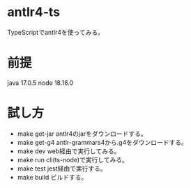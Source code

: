 # antlr4-ts
TypeScriptでantlr4を使ってみる。

# 前提

java 17.0.5
node 18.16.0

# 試し方

- make get-jar
  antlr4のjarをダウンロードする。
- make get-g4
  antlr-grammars4から.g4をダウンロードする。
- make dev
  web経由で実行してみる。
- make run
  cli(ts-node)で実行してみる。
- make test
  jest経由で実行する。
- make build
  ビルドする。
